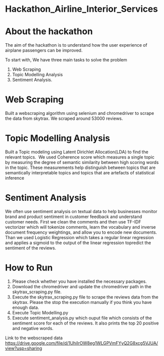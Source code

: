 # Hackathon_Airline_Interior_Services

# About the hackathon

The aim of the hackathon is to understand how the user experience of airplane passengers can be improved.


To start with, We have three main tasks to solve the problem
1) Web Scraping
2) Topic Modelling Analysis
3) Sentiment Analysis.

# Web Scraping

Built a webscraping algorithm using selenium and chromedriver to scrape the data from skytrax. We scraped around 53000 reviews.

# Topic Modelling Analysis

Built a Topic modeling using Latent Dirichlet Allocation(LDA) to find the relevant topics.  We used Coherence score which measures a single topic
by measuring the degree of semantic similarity
between high scoring words in the topic. These
measurements help distinguish between topics
that are semantically interpretable topics and
topics that are artefacts of statistical inference

# Sentiment Analysis

We often use sentiment analysis on textual data to help businesses monitor brand and product sentiment in customer feedback and understand customer needs.
First we clean the comments and then use TF-IDF vectorizer which will tokenize comments, learn the vocabulary and inverse document frequency weightings, and allow you to encode new documents.
Than we used Logistic Regression which takes a regular linear regression and applies a sigmoid to the output of the linear regression topredict the sentiment of the reviews.

# How to Run

1) Please check whether you have installed the necessary packages.
2) Download the chromedriver and update the chromedriver path in the skytrax_scraping.py file.
3) Execute the skytrax_scraping.py file to scrape the reviews data from the skytrax. Please the stop the execution manually if you think you have enough data.
4) Execute Topic Modelling.py
5) Execute sentiment_analysis.py which ouput file which consists of the sentiment score for each of the reviews. It also prints the top 20 positive and negative words.

Link to the webscraped data
https://drive.google.com/file/d/1UhiIrOW8eg1WLGPVmFYyQ2G8xcg5VJUA/view?usp=sharing

